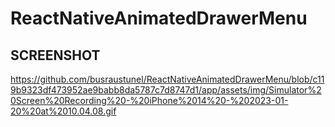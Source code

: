 # ReactNativeAnimatedDrawerMenu

## SCREENSHOT

https://github.com/busraustunel/ReactNativeAnimatedDrawerMenu/blob/c119b9323df473952ae9babb8da5787c7d8747d1/app/assets/img/Simulator%20Screen%20Recording%20-%20iPhone%2014%20-%202023-01-20%20at%2010.04.08.gif

